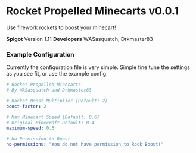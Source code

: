 # Rocket Propelled Minecarts v0.0.1
Use firework rockets to boost your minecart!

**Spigot** Version 1.11
**Developers** WASasquatch, Drkmaster83

### Example Configuration

Currently the configuration file is very simple. Simple fine tune the settings as you see fit, or use the example config.

```YAML
# Rocket Propelled Minecarts
# By WASasquatch and Drkmaster83

# Rocket Boost Multiplier [Default: 2]
boost-factor: 2

# Max Minecart Speed [Default: 0.6]
# Original Minecraft Default: 0.4
maximum-speed: 0.6

# No Permission to Boost
no-permissions: "You do not have permission to Rock Boost!"
```